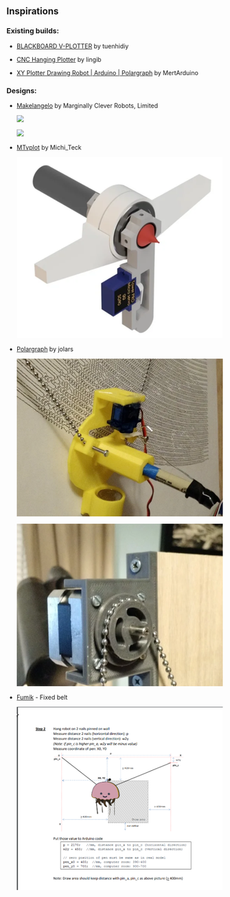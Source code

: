 ## Inspirations

### Existing builds:

- [BLACKBOARD V-PLOTTER](https://www.instructables.com/BLACKBOARD-V-PLOTTER/) by tuenhidiy

- [CNC Hanging Plotter](https://www.instructables.com/CNC-HANGING-PLOTTER/) by lingib

- [XY Plotter Drawing Robot | Arduino | Polargraph](https://www.instructables.com/XY-Plotter-Drawing-Robot-Arduino-Polargraph/) by MertArduino

### Designs:

- [Makelangelo](http://www.makelangelo.com/) by Marginally Clever Robots, Limited

  ![](https://d17kynu4zpq5hy.cloudfront.net/igi/mcr/mMbkgAEp4aiBD1aF.large)

  ![](https://d17kynu4zpq5hy.cloudfront.net/igi/mcr/iJVsUbk5nAh4kT6h.large)

- [MTvplot](https://www.thingiverse.com/thing:2371117/files) by Michi_Teck

  ![](2021-09-07-10-32-11.png)

- [Polargraph](https://www.thingiverse.com/thing:575487/files) by jolars

  ![](2021-09-07-10-35-26.png)

  ![](2021-09-07-10-36-17.png)

- [Fumik](https://www.fumik.com/) - Fixed belt
  
  ![alt text](image.png)